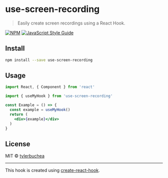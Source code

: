 # use-screen-recording

> Easily create screen recordings using a React Hook.

[![NPM](https://img.shields.io/npm/v/use-screen-recording.svg)](https://www.npmjs.com/package/use-screen-recording) [![JavaScript Style Guide](https://img.shields.io/badge/code_style-standard-brightgreen.svg)](https://standardjs.com)

## Install

```bash
npm install --save use-screen-recording
```

## Usage

```jsx
import React, { Component } from 'react'

import { useMyHook } from 'use-screen-recording'

const Example = () => {
  const example = useMyHook()
  return (
    <div>{example}</div>
  )
}
```

## License

MIT © [tylerbuchea](https://github.com/tylerbuchea)

---

This hook is created using [create-react-hook](https://github.com/hermanya/create-react-hook).
